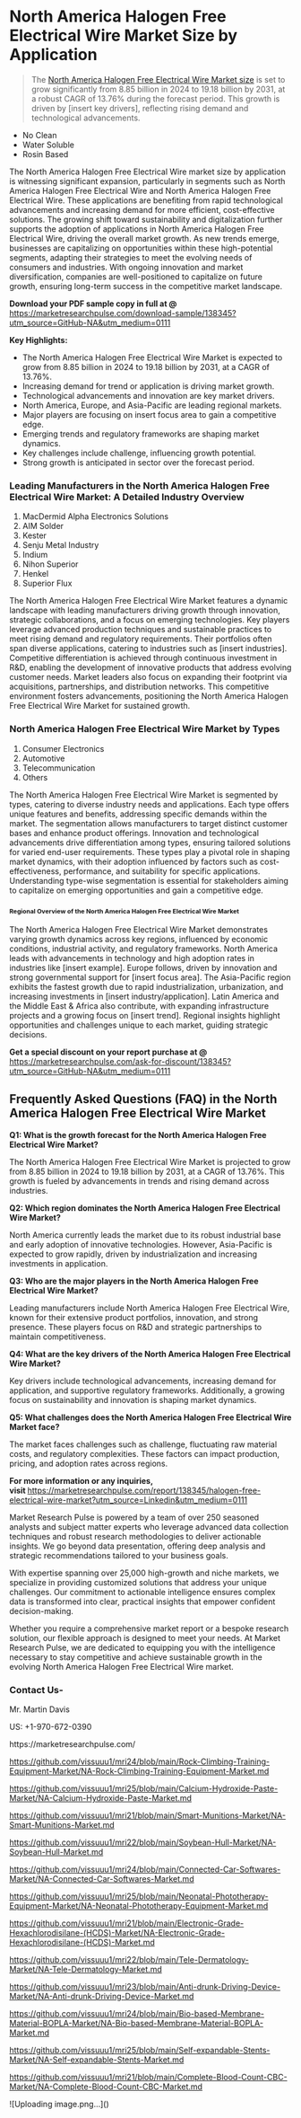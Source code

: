 <h1>North America Halogen Free Electrical Wire Market&nbsp;Size by Application</h1><blockquote><p>The <a href="https://marketresearchpulse.com/download-sample/138345?utm_source=GitHub-NA&amp;utm_medium=0111">North America Halogen Free Electrical Wire Market size</a> is set to grow significantly from 8.85 billion in 2024 to 19.18 billion by 2031, at a robust CAGR of 13.76% during the forecast period. This growth is driven by [insert key drivers], reflecting rising demand and technological advancements.</p></blockquote><ul><li>No Clean<li> Water Soluble<li> Rosin Based</li></ul><p>The North America Halogen Free Electrical Wire market size by application is witnessing significant expansion, particularly in segments such as North America Halogen Free Electrical Wire and North America Halogen Free Electrical Wire. These applications are benefiting from rapid technological advancements and increasing demand for more efficient, cost-effective solutions. The growing shift toward sustainability and digitalization further supports the adoption of applications in North America Halogen Free Electrical Wire, driving the overall market growth. As new trends emerge, businesses are capitalizing on opportunities within these high-potential segments, adapting their strategies to meet the evolving needs of consumers and industries. With ongoing innovation and market diversification, companies are well-positioned to capitalize on future growth, ensuring long-term success in the competitive market landscape.</p><p><strong>Download your PDF sample copy in full at @ </strong><a href="https://marketresearchpulse.com/download-sample/138345?utm_source=GitHub-NA&amp;utm_medium=0111">https://marketresearchpulse.com/download-sample/138345?utm_source=GitHub-NA&amp;utm_medium=0111</a></p><p><strong>Key Highlights: </strong></p><ul><li>The North America Halogen Free Electrical Wire Market is expected to grow from 8.85 billion in 2024 to 19.18 billion by 2031, at a CAGR of 13.76%.</li><li>Increasing demand for trend or application is driving market growth.</li><li>Technological advancements and innovation are key market drivers.</li><li>North America, Europe, and Asia-Pacific are leading regional markets.</li><li>Major players are focusing on insert focus area to gain a competitive edge.</li><li>Emerging trends and regulatory frameworks are shaping market dynamics.</li><li>Key challenges include challenge, influencing growth potential.</li><li>Strong growth is anticipated in sector over the forecast period.</li></ul><h3>Leading Manufacturers in the North America Halogen Free Electrical Wire Market: A Detailed Industry Overview</h3><ol><li>MacDermid Alpha Electronics Solutions</li><li>AIM Solder</li><li>Kester</li><li>Senju Metal Industry</li><li>Indium</li><li>Nihon Superior</li><li>Henkel</li><li>Superior Flux</li></ol><div class="flex max-w-full flex-col flex-grow"><div class="min-h-8 text-message flex w-full flex-col items-end gap-2 whitespace-normal break-words [.text-message+&amp;]:mt-5" dir="auto" data-message-author-role="assistant" data-message-id="fd8432e4-4910-450d-b182-61b7bfb0a01f" data-message-model-slug="gpt-4o"><div class="flex w-full flex-col gap-1 empty:hidden first:pt-[3px]"><div class="markdown prose w-full break-words dark:prose-invert light"><p>The North America Halogen Free Electrical Wire Market features a dynamic landscape with leading manufacturers driving growth through innovation, strategic collaborations, and a focus on emerging technologies. Key players leverage advanced production techniques and sustainable practices to meet rising demand and regulatory requirements. Their portfolios often span diverse applications, catering to industries such as [insert industries]. Competitive differentiation is achieved through continuous investment in R&amp;D, enabling the development of innovative products that address evolving customer needs. Market leaders also focus on expanding their footprint via acquisitions, partnerships, and distribution networks. This competitive environment fosters advancements, positioning the North America Halogen Free Electrical Wire Market for sustained growth.</p></div></div></div></div><h3>North America Halogen Free Electrical Wire Market by Types</h3><ol><li>Consumer Electronics<li> Automotive<li> Telecommunication<li> Others</li></ol><div class="flex max-w-full flex-col flex-grow"><div class="min-h-8 text-message flex w-full flex-col items-end gap-2 whitespace-normal break-words [.text-message+&amp;]:mt-5" dir="auto" data-message-author-role="assistant" data-message-id="084470be-0bb7-4664-bddf-5156b4f41249" data-message-model-slug="gpt-4o-mini"><div class="flex w-full flex-col gap-1 empty:hidden first:pt-[3px]"><div class="markdown prose w-full break-words dark:prose-invert light"><p>The North America Halogen Free Electrical Wire Market is segmented by types, catering to diverse industry needs and applications. Each type offers unique features and benefits, addressing specific demands within the market. The segmentation allows manufacturers to target distinct customer bases and enhance product offerings. Innovation and technological advancements drive differentiation among types, ensuring tailored solutions for varied end-user requirements. These types play a pivotal role in shaping market dynamics, with their adoption influenced by factors such as cost-effectiveness, performance, and suitability for specific applications. Understanding type-wise segmentation is essential for stakeholders aiming to capitalize on emerging opportunities and gain a competitive edge.</p></div></div></div></div><h3><span style="font-size: 11px;">Regional Overview of the North America Halogen Free Electrical Wire Market</span></h3><div class="flex max-w-full flex-col flex-grow"><div class="min-h-8 text-message flex w-full flex-col items-end gap-2 whitespace-normal break-words [.text-message+&amp;]:mt-5" dir="auto" data-message-author-role="assistant" data-message-id="e9038762-ce64-4e30-91c9-9bd413514231" data-message-model-slug="gpt-4o-mini"><div class="flex w-full flex-col gap-1 empty:hidden first:pt-[3px]"><div class="markdown prose w-full break-words dark:prose-invert light"><p>The North America Halogen Free Electrical Wire Market demonstrates varying growth dynamics across key regions, influenced by economic conditions, industrial activity, and regulatory frameworks. North America leads with advancements in technology and high adoption rates in industries like [insert example]. Europe follows, driven by innovation and strong governmental support for [insert focus area]. The Asia-Pacific region exhibits the fastest growth due to rapid industrialization, urbanization, and increasing investments in [insert industry/application]. Latin America and the Middle East &amp; Africa also contribute, with expanding infrastructure projects and a growing focus on [insert trend]. Regional insights highlight opportunities and challenges unique to each market, guiding strategic decisions.</p></div></div></div></div><p><strong>Get a special discount on your report purchase at @ </strong><a href="https://marketresearchpulse.com/ask-for-discount/138345?utm_source=GitHub-NA&amp;utm_medium=0111">https://marketresearchpulse.com/ask-for-discount/138345?utm_source=GitHub-NA&amp;utm_medium=0111</a></p><h2>Frequently Asked Questions (FAQ) in the North America Halogen Free Electrical Wire Market</h2><p><strong>Q1: What is the growth forecast for the North America Halogen Free Electrical Wire Market?</strong></p><p>The North America Halogen Free Electrical Wire Market is projected to grow from 8.85 billion in 2024 to 19.18 billion by 2031, at a CAGR of 13.76%. This growth is fueled by advancements in trends and rising demand across industries.</p><p><strong>Q2: Which region dominates the North America Halogen Free Electrical Wire Market?</strong></p><p>North America currently leads the market due to its robust industrial base and early adoption of innovative technologies. However, Asia-Pacific is expected to grow rapidly, driven by industrialization and increasing investments in application.</p><p><strong>Q3: Who are the major players in the North America Halogen Free Electrical Wire Market?</strong></p><p>Leading manufacturers include North America Halogen Free Electrical Wire, known for their extensive product portfolios, innovation, and strong presence. These players focus on R&amp;D and strategic partnerships to maintain competitiveness.</p><p><strong>Q4: What are the key drivers of the North America Halogen Free Electrical Wire Market?</strong></p><p>Key drivers include technological advancements, increasing demand for application, and supportive regulatory frameworks. Additionally, a growing focus on sustainability and innovation is shaping market dynamics.</p><p><strong>Q5: What challenges does the North America Halogen Free Electrical Wire Market face?</strong></p><p>The market faces challenges such as challenge, fluctuating raw material costs, and regulatory complexities. These factors can impact production, pricing, and adoption rates across regions.</p><p><strong>For more information or any inquiries, visit&nbsp;</strong><a href="https://marketresearchpulse.com/report/138345/halogen-free-electrical-wire-market?utm_source=Linkedin&utm_medium=0111">https://marketresearchpulse.com/report/138345/halogen-free-electrical-wire-market?utm_source=Linkedin&utm_medium=0111</a></p><p>Market Research Pulse is powered by a team of over 250 seasoned analysts and subject matter experts who leverage advanced data collection techniques and robust research methodologies to deliver actionable insights. We go beyond data presentation, offering deep analysis and strategic recommendations tailored to your business goals.</p><p>With expertise spanning over 25,000 high-growth and niche markets, we specialize in providing customized solutions that address your unique challenges. Our commitment to actionable intelligence ensures complex data is transformed into clear, practical insights that empower confident decision-making.</p><p>Whether you require a comprehensive market report or a bespoke research solution, our flexible approach is designed to meet your needs. At Market Research Pulse, we are dedicated to equipping you with the intelligence necessary to stay competitive and achieve sustainable growth in the evolving North America Halogen Free Electrical Wire market.</p><h3><strong>Contact Us-</strong></h3><p>Mr. Martin Davis</p><p>US: +1-970-672-0390</p><p>https://marketresearchpulse.com/</p><p><a href="https://github.com/vissuuu1/mri24/blob/main/Rock-Climbing-Training-Equipment-Market/NA-Rock-Climbing-Training-Equipment-Market.md">https://github.com/vissuuu1/mri24/blob/main/Rock-Climbing-Training-Equipment-Market/NA-Rock-Climbing-Training-Equipment-Market.md</a></p><p><a href="https://github.com/vissuuu1/mri25/blob/main/Calcium-Hydroxide-Paste-Market/NA-Calcium-Hydroxide-Paste-Market.md">https://github.com/vissuuu1/mri25/blob/main/Calcium-Hydroxide-Paste-Market/NA-Calcium-Hydroxide-Paste-Market.md</a></p><p><a href="https://github.com/vissuuu1/mri21/blob/main/Smart-Munitions-Market/NA-Smart-Munitions-Market.md">https://github.com/vissuuu1/mri21/blob/main/Smart-Munitions-Market/NA-Smart-Munitions-Market.md</a></p><p><a href="https://github.com/vissuuu1/mri22/blob/main/Soybean-Hull-Market/NA-Soybean-Hull-Market.md">https://github.com/vissuuu1/mri22/blob/main/Soybean-Hull-Market/NA-Soybean-Hull-Market.md</a></p><p><a href="https://github.com/vissuuu1/mri24/blob/main/Connected-Car-Softwares-Market/NA-Connected-Car-Softwares-Market.md">https://github.com/vissuuu1/mri24/blob/main/Connected-Car-Softwares-Market/NA-Connected-Car-Softwares-Market.md</a></p><p><a href="https://github.com/vissuuu1/mri25/blob/main/Neonatal-Phototherapy-Equipment-Market/NA-Neonatal-Phototherapy-Equipment-Market.md">https://github.com/vissuuu1/mri25/blob/main/Neonatal-Phototherapy-Equipment-Market/NA-Neonatal-Phototherapy-Equipment-Market.md</a></p><p><a href="https://github.com/vissuuu1/mri21/blob/main/Electronic-Grade-Hexachlorodisilane-(HCDS)-Market/NA-Electronic-Grade-Hexachlorodisilane-(HCDS)-Market.md">https://github.com/vissuuu1/mri21/blob/main/Electronic-Grade-Hexachlorodisilane-(HCDS)-Market/NA-Electronic-Grade-Hexachlorodisilane-(HCDS)-Market.md</a></p><p><a href="https://github.com/vissuuu1/mri22/blob/main/Tele-Dermatology-Market/NA-Tele-Dermatology-Market.md">https://github.com/vissuuu1/mri22/blob/main/Tele-Dermatology-Market/NA-Tele-Dermatology-Market.md</a></p><p><a href="https://github.com/vissuuu1/mri23/blob/main/Anti-drunk-Driving-Device-Market/NA-Anti-drunk-Driving-Device-Market.md">https://github.com/vissuuu1/mri23/blob/main/Anti-drunk-Driving-Device-Market/NA-Anti-drunk-Driving-Device-Market.md</a></p><p><a href="https://github.com/vissuuu1/mri24/blob/main/Bio-based-Membrane-Material-BOPLA-Market/NA-Bio-based-Membrane-Material-BOPLA-Market.md">https://github.com/vissuuu1/mri24/blob/main/Bio-based-Membrane-Material-BOPLA-Market/NA-Bio-based-Membrane-Material-BOPLA-Market.md</a></p><p><a href="https://github.com/vissuuu1/mri25/blob/main/Self-expandable-Stents-Market/NA-Self-expandable-Stents-Market.md">https://github.com/vissuuu1/mri25/blob/main/Self-expandable-Stents-Market/NA-Self-expandable-Stents-Market.md</a></p><p><a href="https://github.com/vissuuu1/mri21/blob/main/Complete-Blood-Count-CBC-Market/NA-Complete-Blood-Count-CBC-Market.md">https://github.com/vissuuu1/mri21/blob/main/Complete-Blood-Count-CBC-Market/NA-Complete-Blood-Count-CBC-Market.md</a></p>
![Uploading image.png…]()
